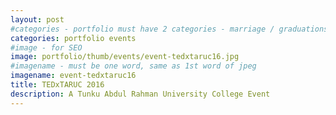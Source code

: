 ```yaml
---
layout: post
#categories - portfolio must have 2 categories - marriage / graduations / events
categories: portfolio events
#image - for SEO
image: portfolio/thumb/events/event-tedxtaruc16.jpg
#imagename - must be one word, same as 1st word of jpeg
imagename: event-tedxtaruc16
title: TEDxTARUC 2016
description: A Tunku Abdul Rahman University College Event
---
```

